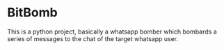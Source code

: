 # BitBomb
This is a python project, basically a whatsapp bomber which bombards a series of messages to the chat of the target whatsapp user. 
